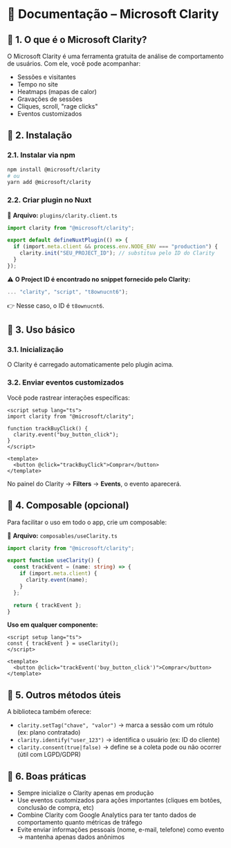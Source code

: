 # 📘 Documentação – Microsoft Clarity

## 🔹 1. O que é o Microsoft Clarity?

O Microsoft Clarity é uma ferramenta gratuita de análise de comportamento de usuários.
Com ele, você pode acompanhar:

- Sessões e visitantes
- Tempo no site
- Heatmaps (mapas de calor)
- Gravações de sessões
- Cliques, scroll, "rage clicks"
- Eventos customizados

## 🔹 2. Instalação

### 2.1. Instalar via npm

```bash
npm install @microsoft/clarity
# ou
yarn add @microsoft/clarity
```

### 2.2. Criar plugin no Nuxt

📁 **Arquivo:** `plugins/clarity.client.ts`

```typescript
import clarity from "@microsoft/clarity";

export default defineNuxtPlugin(() => {
  if (import.meta.client && process.env.NODE_ENV === "production") {
    clarity.init("SEU_PROJECT_ID"); // substitua pelo ID do Clarity
  }
});
```

⚠️ **O Project ID é encontrado no snippet fornecido pelo Clarity:**

```javascript
... "clarity", "script", "t8ownucnt6");
```

👉 Nesse caso, o ID é `t8ownucnt6`.

## 🔹 3. Uso básico

### 3.1. Inicialização

O Clarity é carregado automaticamente pelo plugin acima.

### 3.2. Enviar eventos customizados
Você pode rastrear interações específicas:

```vue
<script setup lang="ts">
import clarity from "@microsoft/clarity";

function trackBuyClick() {
  clarity.event("buy_button_click");
}
</script>

<template>
  <button @click="trackBuyClick">Comprar</button>
</template>
```

No painel do Clarity → **Filters** → **Events**, o evento aparecerá.

## 🔹 4. Composable (opcional)

Para facilitar o uso em todo o app, crie um composable:

📁 **Arquivo:** `composables/useClarity.ts`

```typescript
import clarity from "@microsoft/clarity";

export function useClarity() {
  const trackEvent = (name: string) => {
    if (import.meta.client) {
      clarity.event(name);
    }
  };

  return { trackEvent };
}
```

**Uso em qualquer componente:**

```vue
<script setup lang="ts">
const { trackEvent } = useClarity();
</script>

<template>
  <button @click="trackEvent('buy_button_click')">Comprar</button>
</template>
```

## 🔹 5. Outros métodos úteis

A biblioteca também oferece:

- `clarity.setTag("chave", "valor")` → marca a sessão com um rótulo (ex: plano contratado)
- `clarity.identify("user_123")` → identifica o usuário (ex: ID do cliente)
- `clarity.consent(true|false)` → define se a coleta pode ou não ocorrer (útil com LGPD/GDPR)

## 🔹 6. Boas práticas

- Sempre inicialize o Clarity apenas em produção
- Use eventos customizados para ações importantes (cliques em botões, conclusão de compra, etc)
- Combine Clarity com Google Analytics para ter tanto dados de comportamento quanto métricas de tráfego
- Evite enviar informações pessoais (nome, e-mail, telefone) como evento → mantenha apenas dados anônimos